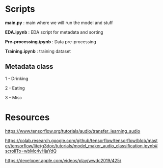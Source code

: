 # Scripts 

**main.py** : main where we will run the model and stuff 

**EDA.ipynb** : EDA script for metadata and sorting 

**Pre-processing.ipynb** : Data pre-processing 

**Training.ipynb** : training dataset 



## Metadata class

1 - Drinking 

2 - Eating 

3 - Misc

# Resources 

https://www.tensorflow.org/tutorials/audio/transfer_learning_audio 

https://colab.research.google.com/github/tensorflow/tensorflow/blob/master/tensorflow/lite/g3doc/tutorials/model_maker_audio_classification.ipynb#scrollTo=wbMc4vHjaYdQ

https://developer.apple.com/videos/play/wwdc2019/425/ 
